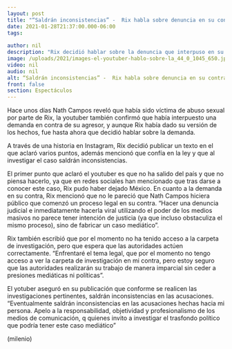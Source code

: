 ```yaml
---
layout: post
title: "“Saldrán inconsistencias” -  Rix habla sobre denuncia en su contra por abuso a Nath Campos"
date: 2021-01-28T21:37:00.000-06:00
tags:
  
author: nil
description: "Rix decidió hablar sobre la denuncia que interpuso en su contra Nath Campos por haber abusado de ella. "
image: /uploads/2021/images-el-youtuber-hablo-sobre-la_44_0_1045_650.jpg
video: nil
audio: nil
alt: “Saldrán inconsistencias” -  Rix habla sobre denuncia en su contra por abuso a Nath Campos
front: false
section: Espectáculos
---
```


Hace unos días Nath Campos reveló que había sido víctima de abuso sexual por parte de Rix, la youtuber también confirmó que había interpuesto una demanda en contra de su agresor, y aunque Rix había dado su versión de los hechos, fue hasta ahora que decidió hablar sobre la demanda. 

A través de una historia en Instagram, Rix decidió publicar un texto en el que aclaró varios puntos, además mencionó que confía en la ley y que al investigar el caso saldrán inconsistencias. 

El primer punto que aclaró el youtuber es que no ha salido del país y que no piensa hacerlo, ya que en redes sociales han mencionado que tras darse a conocer este caso, Rix pudo haber dejado México. En cuanto a la demanda en su contra, Rix mencionó que no le pareció que Nath Campos hiciera público que comenzó un proceso legal en su contra. “Hacer una denuncia judicial e inmediatamente hacerla viral utilizando el poder de los medios masivos no parece tener intención de justicia (ya que incluso obstaculiza el mismo proceso), sino de fabricar un caso mediático”. 

Rix también escribió que por el momento no ha tenido acceso a la carpeta de investigación, pero que espera que las autoridades actúen correctamente. “Enfrentaré el tema legal, que por el momento no tengo acceso a ver la carpeta de investigación en mi contra, pero estoy seguro que las autoridades realizarán su trabajo de manera imparcial sin ceder a presiones mediáticas ni políticas”. 

El yotuber aseguró en su publicación que conforme se realicen las investigaciones pertinentes, saldrán inconsistencias en las acusaciones. “Eventualmente saldrán inconsistencias en las acusaciones hechas hacia mi persona. Apelo a la responsabilidad, objetividad y profesionalismo de los medios de comunicación, q quienes invito a investigar el trasfondo político que podría tener este caso mediático” 

(milenio)